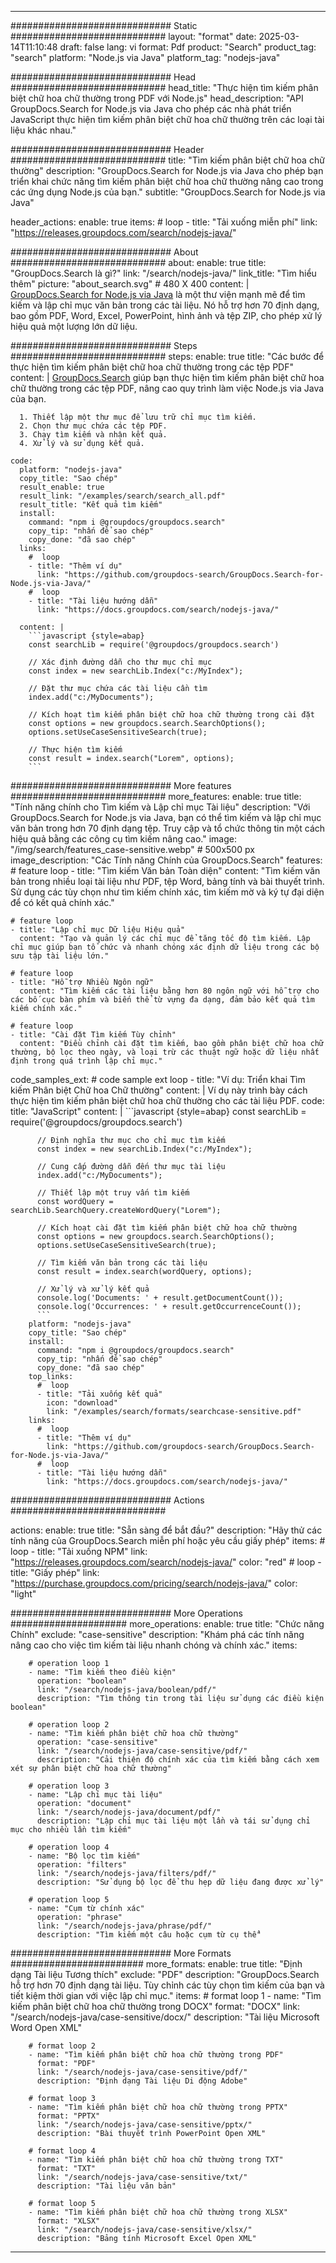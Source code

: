 
---
############################# Static ############################
layout: "format"
date:  2025-03-14T11:10:48
draft: false
lang: vi
format: Pdf
product: "Search"
product_tag: "search"
platform: "Node.js via Java"
platform_tag: "nodejs-java"

############################# Head ############################
head_title: "Thực hiện tìm kiếm phân biệt chữ hoa chữ thường trong PDF với Node.js"
head_description: "API GroupDocs.Search for Node.js via Java cho phép các nhà phát triển JavaScript thực hiện tìm kiếm phân biệt chữ hoa chữ thường trên các loại tài liệu khác nhau."

############################# Header ############################
title: "Tìm kiếm phân biệt chữ hoa chữ thường" 
description: "GroupDocs.Search for Node.js via Java cho phép bạn triển khai chức năng tìm kiếm phân biệt chữ hoa chữ thường nâng cao trong các ứng dụng Node.js của bạn."
subtitle: "GroupDocs.Search for Node.js via Java" 

header_actions:
  enable: true
  items:
    #  loop
    - title: "Tải xuống miễn phí"
      link: "https://releases.groupdocs.com/search/nodejs-java/"
      
############################# About ############################
about:
    enable: true
    title: "GroupDocs.Search là gì?"
    link: "/search/nodejs-java/"
    link_title: "Tìm hiểu thêm"
    picture: "about_search.svg" # 480 X 400
    content: |
       [GroupDocs.Search for Node.js via Java](/search/nodejs-java/) là một thư viện mạnh mẽ để tìm kiếm và lập chỉ mục văn bản trong các tài liệu. Nó hỗ trợ hơn 70 định dạng, bao gồm PDF, Word, Excel, PowerPoint, hình ảnh và tệp ZIP, cho phép xử lý hiệu quả một lượng lớn dữ liệu.

############################# Steps ############################
steps:
    enable: true
    title: "Các bước để thực hiện tìm kiếm phân biệt chữ hoa chữ thường trong các tệp PDF"
    content: |
      [GroupDocs.Search](/search/nodejs-java/) giúp bạn thực hiện tìm kiếm phân biệt chữ hoa chữ thường trong các tệp PDF, nâng cao quy trình làm việc Node.js via Java của bạn.
      
      1. Thiết lập một thư mục để lưu trữ chỉ mục tìm kiếm.
      2. Chọn thư mục chứa các tệp PDF.
      3. Chạy tìm kiếm và nhận kết quả.
      4. Xử lý và sử dụng kết quả.
   
    code:
      platform: "nodejs-java"
      copy_title: "Sao chép"
      result_enable: true
      result_link: "/examples/search/search_all.pdf"
      result_title: "Kết quả tìm kiếm"
      install:
        command: "npm i @groupdocs/groupdocs.search"
        copy_tip: "nhấn để sao chép"
        copy_done: "đã sao chép"
      links:
        #  loop
        - title: "Thêm ví dụ"
          link: "https://github.com/groupdocs-search/GroupDocs.Search-for-Node.js-via-Java/"
        #  loop
        - title: "Tài liệu hướng dẫn"
          link: "https://docs.groupdocs.com/search/nodejs-java/"
          
      content: |
        ```javascript {style=abap}
        const searchLib = require('@groupdocs/groupdocs.search')

        // Xác định đường dẫn cho thư mục chỉ mục
        const index = new searchLib.Index("c:/MyIndex");

        // Đặt thư mục chứa các tài liệu cần tìm
        index.add("c:/MyDocuments");

        // Kích hoạt tìm kiếm phân biệt chữ hoa chữ thường trong cài đặt
        const options = new groupdocs.search.SearchOptions();
        options.setUseCaseSensitiveSearch(true);

        // Thực hiện tìm kiếm
        const result = index.search("Lorem", options);
        ```            

############################# More features ############################
more_features:
  enable: true
  title: "Tính năng chính cho Tìm kiếm và Lập chỉ mục Tài liệu"
  description: "Với GroupDocs.Search for Node.js via Java, bạn có thể tìm kiếm và lập chỉ mục văn bản trong hơn 70 định dạng tệp. Truy cập và tổ chức thông tin một cách hiệu quả bằng các công cụ tìm kiếm nâng cao."
  image: "/img/search/features_case-sensitive.webp" # 500x500 px
  image_description: "Các Tính năng Chính của GroupDocs.Search"
  features:
    # feature loop
    - title: "Tìm kiếm Văn bản Toàn diện"
      content: "Tìm kiếm văn bản trong nhiều loại tài liệu như PDF, tệp Word, bảng tính và bài thuyết trình. Sử dụng các tùy chọn như tìm kiếm chính xác, tìm kiếm mờ và ký tự đại diện để có kết quả chính xác."

    # feature loop
    - title: "Lập chỉ mục Dữ liệu Hiệu quả"
      content: "Tạo và quản lý các chỉ mục để tăng tốc độ tìm kiếm. Lập chỉ mục giúp bạn tổ chức và nhanh chóng xác định dữ liệu trong các bộ sưu tập tài liệu lớn."

    # feature loop
    - title: "Hỗ trợ Nhiều Ngôn ngữ"
      content: "Tìm kiếm các tài liệu bằng hơn 80 ngôn ngữ với hỗ trợ cho các bố cục bàn phím và biến thể từ vựng đa dạng, đảm bảo kết quả tìm kiếm chính xác."

    # feature loop
    - title: "Cài đặt Tìm kiếm Tùy chỉnh"
      content: "Điều chỉnh cài đặt tìm kiếm, bao gồm phân biệt chữ hoa chữ thường, bộ lọc theo ngày, và loại trừ các thuật ngữ hoặc dữ liệu nhất định trong quá trình lập chỉ mục."
      
  code_samples_ext:
    # code sample ext loop
    - title: "Ví dụ: Triển khai Tìm kiếm Phân biệt Chữ hoa Chữ thường"
      content: |
        Ví dụ này trình bày cách thực hiện tìm kiếm phân biệt chữ hoa chữ thường cho các tài liệu PDF.
      code:
        title: "JavaScript"
        content: |
          ```javascript {style=abap}
          const searchLib = require('@groupdocs/groupdocs.search')
          
          // Định nghĩa thư mục cho chỉ mục tìm kiếm
          const index = new searchLib.Index("c:/MyIndex");
              
          // Cung cấp đường dẫn đến thư mục tài liệu
          index.add("c:/MyDocuments");

          // Thiết lập một truy vấn tìm kiếm
          const wordQuery = searchLib.SearchQuery.createWordQuery("Lorem");

          // Kích hoạt cài đặt tìm kiếm phân biệt chữ hoa chữ thường
          const options = new groupdocs.search.SearchOptions();
          options.setUseCaseSensitiveSearch(true);

          // Tìm kiếm văn bản trong các tài liệu
          const result = index.search(wordQuery, options);
          
          // Xử lý và xử lý kết quả
          console.log('Documents: ' + result.getDocumentCount());
          console.log('Occurrences: ' + result.getOccurrenceCount());
          ```
        platform: "nodejs-java"
        copy_title: "Sao chép"
        install:
          command: "npm i @groupdocs/groupdocs.search"
          copy_tip: "nhấn để sao chép"
          copy_done: "đã sao chép"
        top_links:
          #  loop
          - title: "Tải xuống kết quả"
            icon: "download"
            link: "/examples/search/formats/searchcase-sensitive.pdf"
        links:
          #  loop
          - title: "Thêm ví dụ"
            link: "https://github.com/groupdocs-search/GroupDocs.Search-for-Node.js-via-Java/"
          #  loop
          - title: "Tài liệu hướng dẫn"
            link: "https://docs.groupdocs.com/search/nodejs-java/"
            

            


############################# Actions ############################

actions:
  enable: true
  title: "Sẵn sàng để bắt đầu?"
  description: "Hãy thử các tính năng của GroupDocs.Search miễn phí hoặc yêu cầu giấy phép"
  items:
    #  loop
    - title: "Tải xuống NPM"
      link: "https://releases.groupdocs.com/search/nodejs-java/"
      color: "red"
        #  loop
    - title: "Giấy phép"
      link: "https://purchase.groupdocs.com/pricing/search/nodejs-java/"
      color: "light"


############################# More Operations #####################
more_operations:
    enable: true
    title: "Chức năng Chính"
    exclude: "case-sensitive"
    description: "Khám phá các tính năng nâng cao cho việc tìm kiếm tài liệu nhanh chóng và chính xác."
    items: 
          
        # operation loop 1
        - name: "Tìm kiếm theo điều kiện"
          operation: "boolean"
          link: "/search/nodejs-java/boolean/pdf/"
          description: "Tìm thông tin trong tài liệu sử dụng các điều kiện boolean"

        # operation loop 2
        - name: "Tìm kiếm phân biệt chữ hoa chữ thường"
          operation: "case-sensitive"
          link: "/search/nodejs-java/case-sensitive/pdf/"
          description: "Cải thiện độ chính xác của tìm kiếm bằng cách xem xét sự phân biệt chữ hoa chữ thường"

        # operation loop 3
        - name: "Lập chỉ mục tài liệu"
          operation: "document"
          link: "/search/nodejs-java/document/pdf/"
          description: "Lập chỉ mục tài liệu một lần và tái sử dụng chỉ mục cho nhiều lần tìm kiếm"

        # operation loop 4
        - name: "Bộ lọc tìm kiếm"
          operation: "filters"
          link: "/search/nodejs-java/filters/pdf/"
          description: "Sử dụng bộ lọc để thu hẹp dữ liệu đang được xử lý"

        # operation loop 5
        - name: "Cụm từ chính xác"
          operation: "phrase"
          link: "/search/nodejs-java/phrase/pdf/"
          description: "Tìm kiếm một câu hoặc cụm từ cụ thể"
          
        
          
############################# More Formats ########################
more_formats:
    enable: true
    title: "Định dạng Tài liệu Tương thích"
    exclude: "PDF"
    description: "GroupDocs.Search hỗ trợ hơn 70 định dạng tài liệu. Tùy chỉnh các tùy chọn tìm kiếm của bạn và tiết kiệm thời gian với việc lập chỉ mục."
    items: 
        # format loop 1
        - name: "Tìm kiếm phân biệt chữ hoa chữ thường trong DOCX"
          format: "DOCX"
          link: "/search/nodejs-java/case-sensitive/docx/"
          description: "Tài liệu Microsoft Word Open XML"
          
        # format loop 2
        - name: "Tìm kiếm phân biệt chữ hoa chữ thường trong PDF"
          format: "PDF"
          link: "/search/nodejs-java/case-sensitive/pdf/"
          description: "Định dạng Tài liệu Di động Adobe"
          
        # format loop 3
        - name: "Tìm kiếm phân biệt chữ hoa chữ thường trong PPTX"
          format: "PPTX"
          link: "/search/nodejs-java/case-sensitive/pptx/"
          description: "Bài thuyết trình PowerPoint Open XML"

        # format loop 4
        - name: "Tìm kiếm phân biệt chữ hoa chữ thường trong TXT"
          format: "TXT"
          link: "/search/nodejs-java/case-sensitive/txt/"
          description: "Tài liệu văn bản"
          
        # format loop 5
        - name: "Tìm kiếm phân biệt chữ hoa chữ thường trong XLSX"
          format: "XLSX"
          link: "/search/nodejs-java/case-sensitive/xlsx/"
          description: "Bảng tính Microsoft Excel Open XML"
  

---